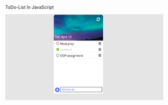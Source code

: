 ToDo-List In JavaScript

![alt text](https://github.com/AnastasiaSusciuc/MyTO-DO-LIST/blob/main/todolist.png)
